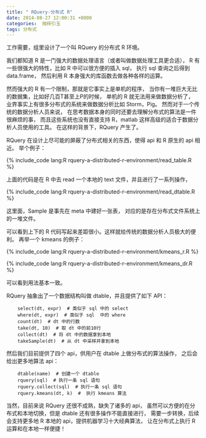 ```yaml
---
title: " RQuery-分布式 R"
date: 2014-08-27 12:00:31 +0800
categories:  抛砖引玉
tags: 分布式
---
```


工作需要，组里设计了一个叫 RQuery 的分布式 R 环境。

我们都知道 R 是一门强大的数据处理语言（或者叫做数据处理工具更合适），
R 有一些很强大的特性，比如 R 中可以很方便的插入 sql，
执行 sql 查询之后得到 data.frame，
然后利用 R 本身强大的库函数去做各种各样的运算。

然而强大的 R 有一个限制，那就是它事实上是单机的程序，
当你有一堆巨大无比的数据集，比如好几百T甚至上P的时候，
单机的 R 就无法用来做数据分析了，
业界事实上有很多分布式的系统来做数据分析比如 Storm，Pig。
然而对于一个传统的数据分析人员来说，
在思考数据本身的同时还要去理解分布式的算法是一件很麻烦的事，
而且这些系统也没有直接支持 R，matlab 这样高级的适合于数据分析人员使用的工具。
在这样的背景下，RQuery 产生了。

RQuery 在设计上尽可能的屏蔽了分布式相关的东西，使得 api 和 R 原生的 api 相近。
举个例子：

{% include_code lang:R rquery-a-distributed-r-environment/read_table.R %}

上面的代码是在 R 中去 read 一个本地的 text 文件，并且进行了一系列操作，

{% include_code lang:R rquery-a-distributed-r-environment/read_dtable.R %}

这里面，Sample 是事先在 meta 中建好一张表，
对应的是存在分布式文件系统上的一堆文件。

可以看到上下的 R 代码写起来差距很小。这样就给传统的数据分析人员极大的便利。
再举一个 kmeans 的例子：

{% include_code lang:R rquery-a-distributed-r-environment/kmeans_r.R %}

{% include_code lang:R rquery-a-distributed-r-environment/kmeans_dr.R %}

可以看到用法基本一致。

RQuery 抽象出了一个数据结构叫做 dtable，并且提供了如下 API：

```
    select(dt, expr)  # 类似于 sql 中的 select
    where(dt, expr)  # 类似于 sql  中的 where
    count(dt)  # dt 中的行数 
    take(dt, 10)  # 取 dt 中的前10行
    collect(dt)  # 将 dt 中的数据拿到本地
    takeSample(dt)  # 从 dt 中采样并拿到本地
```

然后我们目前提供了四个 api，供用户在 dtable 上做分布式的算法操作，
之后会给出更多地算法 api：

```
    dtable(name)  # 创建一个 dtable
    rquery(sql)  # 执行一条 sql 语句
    rquery.collect(sql)  # 执行一条 sql 语句
    rquery.kmeans(dt, k)  #  执行 kmeans 算法
```

当然，目前来说 RQuery 还很不成熟，缺失了诸多的 api，
虽然可以方便的在分布式和本地切换，但是 dtable 还有很多操作不能直接进行，
需要一步转换，后续会支持更多地 R 本地的 api，提供机器学习十大经典算法，
让在分布式上执行 R 运算和在本地一样便捷！

